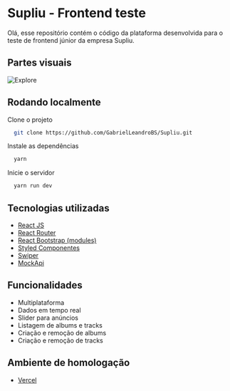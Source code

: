 
# Supliu - Frontend teste

Olá, esse repositório contém o código da plataforma desenvolvida
para o teste de frontend júnior da empresa Supliu.



## Partes visuais

![Explore](https://i.ibb.co/bJ4b841/suppli.png)


## Rodando localmente

Clone o projeto

```bash
  git clone https://github.com/GabrielLeandroBS/Supliu.git
```

Instale as dependências

```bash
  yarn
```

Inicie o servidor

```bash
  yarn run dev
```


## Tecnologias utilizadas 

 - [React JS](https://reactjs.org/)
 - [React Router](https://v5.reactrouter.com/web/example/no-match)
 - [React Bootstrap (modules)](https://react-bootstrap.github.io/)
 - [Styled Componentes](https://styled-components.com/)
 - [Swiper](https://swiperjs.com/swiper-api)
 - [MockApi](https://mockapi.io/)



 


## Funcionalidades

- Multiplataforma
- Dados em tempo real
- Slider para anúncios
- Listagem de albums e tracks
- Criação e remoção de albums
- Criação e remoção de tracks


## Ambiente de homologação

 - [Vercel](https://supliu.vercel.app/)

